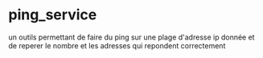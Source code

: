 # ping_service
un outils permettant de faire du ping sur une plage d'adresse ip donnée et de reperer le nombre et les adresses qui repondent correctement
